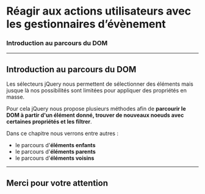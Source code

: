   
<!-- footer: Copyright 2017 © Glenn ROLLAND – Reproduction interdite -->
<!-- page_number : true -->

<link rel="stylesheet" href="../../assets/style.css" />

# Réagir aux actions utilisateurs avec les gestionnaires d’évènement

### Introduction au parcours du DOM

<!-- 05/01 Document -->

----

## Introduction au parcours du DOM

Les sélecteurs jQuery nous permettent de sélectionner des éléments mais jusque là nos possibilités sont limitées pour appliquer des propriétés en masse. 

Pour cela jQuery nous propose plusieurs méthodes afin de __parcourir le DOM à partir d'un élément donné, trouver de nouveaux noeuds avec certaines propriétés et les filtrer__. 

Dans ce chapitre nous verrons entre autres :

* le parcours d'__éléments enfants__
* le parcours d'__éléments parents__
* le parcours d'__éléments voisins__

----

## Merci pour votre attention

<!--

●
 Le parcours du DOM est conforme à ce qui est
habituellement utilisée avec l'API DOM 3
●
 traversée en Java, JavaScript ou XPath
●
 On retrouve donc l'ensemble des fonctionnalités
usuelles
●
 retrouver les enfants, parents, ...
●
 mais avec un vocabulaire qui n'est pas le même que
l'API du W3C


----
●
 L'ensemble des méthodes jQuery de parcours du
DOM renvoie un objet jQuery, ce qui permet de
chaîner les appels
●
 La documentation complète est accessible sur le
lien : http://api.jquery.com/category/traversing/tree-traversal/
●
 Les pages suivantes résument les méthodes de
parcours du DOM


-->